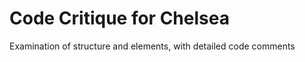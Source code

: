 <h1> Code Critique for Chelsea </h1>

<p>Examination of structure and elements, with detailed code comments</p>
